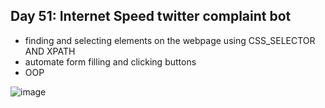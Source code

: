 ## Day 51: Internet Speed twitter complaint bot

- finding and selecting elements on the webpage using CSS_SELECTOR AND XPATH
- automate form filling and clicking buttons
- OOP

![image](https://github.com/user-attachments/assets/90e52e65-2668-4eb8-8c3f-5b441b762f3c)

